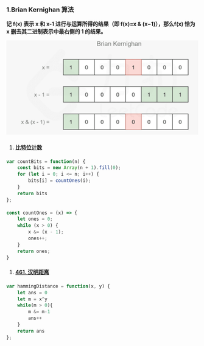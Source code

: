 ### 1.Brian Kernighan 算法

**记 f(x) 表示 x 和 x-1 进行与运算所得的结果（即 f(x)=x & (x−1)），那么f(x) 恰为 x 删去其二进制表示中最右侧的 1 的结果。**

![image-20220510220813907](../../image/image-20220510220813907.png)

1. #### [比特位计数](https://leetcode.cn/problems/counting-bits/)

```javascript
var countBits = function(n) {
    const bits = new Array(n + 1).fill(0);
    for (let i = 0; i <= n; i++) {
        bits[i] = countOnes(i);
    }
    return bits
};

const countOnes = (x) => {
    let ones = 0;
    while (x > 0) {
        x &= (x - 1);
        ones++;
    }
    return ones;
}

```



1. #### [461. 汉明距离](https://leetcode.cn/problems/hamming-distance/)

```javascript
var hammingDistance = function(x, y) {
    let ans = 0
    let m = x^y
    while(m > 0){
        m &= m-1
        ans++
    }
    return ans 
};
```



